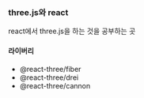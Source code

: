 ### three.js와 react
react에서 three.js을 하는 것을 공부하는 곳

#### 라이버리
- @react-three/fiber
- @react-three/drei
- @react-three/cannon